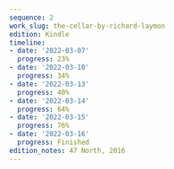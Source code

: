 ```yaml
---
sequence: 2
work_slug: the-cellar-by-richard-laymon
edition: Kindle
timeline:
- date: '2022-03-07'
  progress: 23%
- date: '2022-03-10'
  progress: 34%
- date: '2022-03-13'
  progress: 40%
- date: '2022-03-14'
  progress: 64%
- date: '2022-03-15'
  progress: 76%
- date: '2022-03-16'
  progress: Finished
edition_notes: 47 North, 2016
---
```


